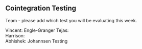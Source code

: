 ## Cointegration Testing
Team - please add which test you will be evaluating this week. 

Vincent: Engle-Granger
Tejas:  
Harrison:  
Abhishek: Johannsen Testing 
